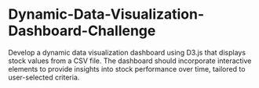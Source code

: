 # Dynamic-Data-Visualization-Dashboard-Challenge
Develop a dynamic data visualization dashboard using D3.js that displays stock values from a CSV file. The dashboard should incorporate interactive elements to provide insights into stock performance over time, tailored to user-selected criteria.
